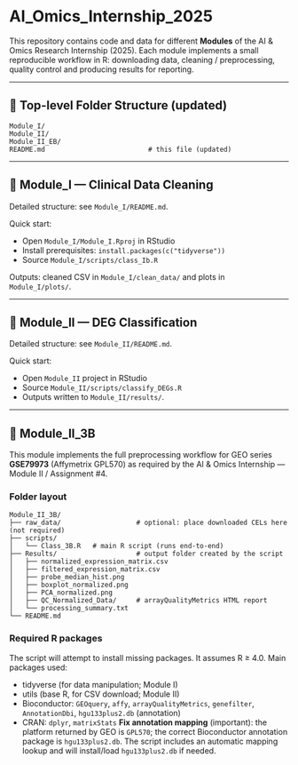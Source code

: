 # AI_Omics_Internship_2025

This repository contains code and data for different **Modules** of the AI & Omics Research Internship (2025). Each module implements a small reproducible workflow in R: downloading data, cleaning / preprocessing, quality control and producing results for reporting.

---

## 📂 Top-level Folder Structure (updated)

```
Module_I/
Module_II/
Module_II_EB/
README.md                          # this file (updated)
```

---

## 📁 Module_I — Clinical Data Cleaning 

Detailed structure: see `Module_I/README.md`.

Quick start:

* Open `Module_I/Module_I.Rproj` in RStudio
* Install prerequisites: `install.packages(c("tidyverse"))`
* Source `Module_I/scripts/class_Ib.R`

Outputs: cleaned CSV in `Module_I/clean_data/` and plots in `Module_I/plots/`.

---

## 📁 Module_II — DEG Classification

Detailed structure: see `Module_II/README.md`.

Quick start:

* Open `Module_II` project in RStudio
* Source `Module_II/scripts/classify_DEGs.R`
* Outputs written to `Module_II/results/`.

---

## 📁 Module_II_3B

This module implements the full preprocessing workflow for GEO series **GSE79973** (Affymetrix GPL570) as required by the AI & Omics Internship — Module II / Assignment #4.

### Folder layout

```
Module_II_3B/
├── raw_data/                   # optional: place downloaded CELs here (not required)
├── scripts/
│   └── Class_3B.R   # main R script (runs end-to-end)
├── Results/                    # output folder created by the script
│   ├── normalized_expression_matrix.csv
│   ├── filtered_expression_matrix.csv
│   ├── probe_median_hist.png
│   ├── boxplot_normalized.png
│   ├── PCA_normalized.png
│   ├── QC_Normalized_Data/     # arrayQualityMetrics HTML report
│   └── processing_summary.txt
└── README.md
```

### Required R packages

The script will attempt to install missing packages. It assumes R ≥ 4.0. Main packages used:
* tidyverse (for data manipulation; Module I)
* utils (base R, for CSV download; Module II)
* Bioconductor: `GEOquery`, `affy`, `arrayQualityMetrics`, `genefilter`, `AnnotationDbi`, `hgu133plus2.db` (annotation)
* CRAN: `dplyr`, `matrixStats`
**Fix annotation mapping** (important): the platform returned by GEO is `GPL570`; the correct Bioconductor annotation package is `hgu133plus2.db`. The script includes an automatic mapping lookup and will install/load `hgu133plus2.db` if needed.


